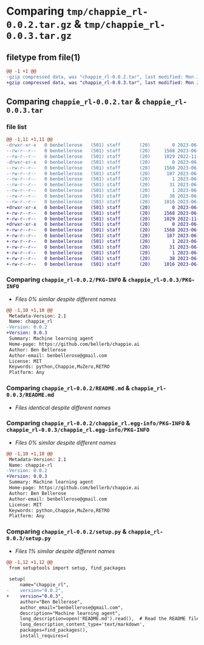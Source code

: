# Comparing `tmp/chappie_rl-0.0.2.tar.gz` & `tmp/chappie_rl-0.0.3.tar.gz`

## filetype from file(1)

```diff
@@ -1 +1 @@
-gzip compressed data, was "chappie_rl-0.0.2.tar", last modified: Mon Jun  5 02:46:13 2023, max compression
+gzip compressed data, was "chappie_rl-0.0.3.tar", last modified: Mon Jun  5 03:06:56 2023, max compression
```

## Comparing `chappie_rl-0.0.2.tar` & `chappie_rl-0.0.3.tar`

### file list

```diff
@@ -1,11 +1,11 @@
-drwxr-xr-x   0 benbellerose   (501) staff       (20)        0 2023-06-05 02:46:13.978285 chappie_rl-0.0.2/
--rw-r--r--   0 benbellerose   (501) staff       (20)     1568 2023-06-05 02:46:13.978173 chappie_rl-0.0.2/PKG-INFO
--rw-r--r--   0 benbellerose   (501) staff       (20)     1029 2022-11-05 20:42:47.000000 chappie_rl-0.0.2/README.md
-drwxr-xr-x   0 benbellerose   (501) staff       (20)        0 2023-06-05 02:46:13.978025 chappie_rl-0.0.2/chappie_rl.egg-info/
--rw-r--r--   0 benbellerose   (501) staff       (20)     1568 2023-06-05 02:46:13.000000 chappie_rl-0.0.2/chappie_rl.egg-info/PKG-INFO
--rw-r--r--   0 benbellerose   (501) staff       (20)      187 2023-06-05 02:46:13.000000 chappie_rl-0.0.2/chappie_rl.egg-info/SOURCES.txt
--rw-r--r--   0 benbellerose   (501) staff       (20)        1 2023-06-05 02:46:13.000000 chappie_rl-0.0.2/chappie_rl.egg-info/dependency_links.txt
--rw-r--r--   0 benbellerose   (501) staff       (20)       31 2023-06-05 02:46:13.000000 chappie_rl-0.0.2/chappie_rl.egg-info/requires.txt
--rw-r--r--   0 benbellerose   (501) staff       (20)        1 2023-06-05 02:46:13.000000 chappie_rl-0.0.2/chappie_rl.egg-info/top_level.txt
--rw-r--r--   0 benbellerose   (501) staff       (20)       38 2023-06-05 02:46:13.978331 chappie_rl-0.0.2/setup.cfg
--rw-r--r--   0 benbellerose   (501) staff       (20)     1016 2023-06-05 02:46:03.000000 chappie_rl-0.0.2/setup.py
+drwxr-xr-x   0 benbellerose   (501) staff       (20)        0 2023-06-05 03:06:56.558394 chappie_rl-0.0.3/
+-rw-r--r--   0 benbellerose   (501) staff       (20)     1568 2023-06-05 03:06:56.558277 chappie_rl-0.0.3/PKG-INFO
+-rw-r--r--   0 benbellerose   (501) staff       (20)     1029 2022-11-05 20:42:47.000000 chappie_rl-0.0.3/README.md
+drwxr-xr-x   0 benbellerose   (501) staff       (20)        0 2023-06-05 03:06:56.558136 chappie_rl-0.0.3/chappie_rl.egg-info/
+-rw-r--r--   0 benbellerose   (501) staff       (20)     1568 2023-06-05 03:06:56.000000 chappie_rl-0.0.3/chappie_rl.egg-info/PKG-INFO
+-rw-r--r--   0 benbellerose   (501) staff       (20)      187 2023-06-05 03:06:56.000000 chappie_rl-0.0.3/chappie_rl.egg-info/SOURCES.txt
+-rw-r--r--   0 benbellerose   (501) staff       (20)        1 2023-06-05 03:06:56.000000 chappie_rl-0.0.3/chappie_rl.egg-info/dependency_links.txt
+-rw-r--r--   0 benbellerose   (501) staff       (20)       31 2023-06-05 03:06:56.000000 chappie_rl-0.0.3/chappie_rl.egg-info/requires.txt
+-rw-r--r--   0 benbellerose   (501) staff       (20)        1 2023-06-05 03:06:56.000000 chappie_rl-0.0.3/chappie_rl.egg-info/top_level.txt
+-rw-r--r--   0 benbellerose   (501) staff       (20)       38 2023-06-05 03:06:56.558439 chappie_rl-0.0.3/setup.cfg
+-rw-r--r--   0 benbellerose   (501) staff       (20)     1016 2023-06-05 03:06:54.000000 chappie_rl-0.0.3/setup.py
```

### Comparing `chappie_rl-0.0.2/PKG-INFO` & `chappie_rl-0.0.3/PKG-INFO`

 * *Files 0% similar despite different names*

```diff
@@ -1,10 +1,10 @@
 Metadata-Version: 2.1
 Name: chappie_rl
-Version: 0.0.2
+Version: 0.0.3
 Summary: Machine learning agent
 Home-page: https://github.com/bellerb/chappie.ai
 Author: Ben Bellerose
 Author-email: benbellerose@gmail.com
 License: MIT
 Keywords: python,Chappie,MuZero,RETRO
 Platform: Any
```

### Comparing `chappie_rl-0.0.2/README.md` & `chappie_rl-0.0.3/README.md`

 * *Files identical despite different names*

### Comparing `chappie_rl-0.0.2/chappie_rl.egg-info/PKG-INFO` & `chappie_rl-0.0.3/chappie_rl.egg-info/PKG-INFO`

 * *Files 0% similar despite different names*

```diff
@@ -1,10 +1,10 @@
 Metadata-Version: 2.1
 Name: chappie-rl
-Version: 0.0.2
+Version: 0.0.3
 Summary: Machine learning agent
 Home-page: https://github.com/bellerb/chappie.ai
 Author: Ben Bellerose
 Author-email: benbellerose@gmail.com
 License: MIT
 Keywords: python,Chappie,MuZero,RETRO
 Platform: Any
```

### Comparing `chappie_rl-0.0.2/setup.py` & `chappie_rl-0.0.3/setup.py`

 * *Files 1% similar despite different names*

```diff
@@ -1,12 +1,12 @@
 from setuptools import setup, find_packages
 
 setup(
     name="chappie_rl",
-    version="0.0.2",
+    version="0.0.3",
     author="Ben Bellerose",
     author_email="benbellerose@gmail.com",
     description="Machine learning agent",
     long_description=open('README.md').read(),  # Read the README file
     long_description_content_type='text/markdown',
     packages=find_packages(),
     install_requires=[
```

